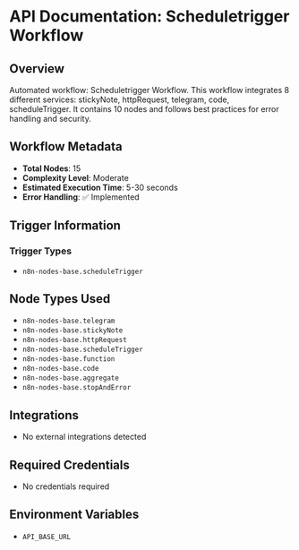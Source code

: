 # API Documentation: Scheduletrigger Workflow

## Overview
Automated workflow: Scheduletrigger Workflow. This workflow integrates 8 different services: stickyNote, httpRequest, telegram, code, scheduleTrigger. It contains 10 nodes and follows best practices for error handling and security.

## Workflow Metadata
- **Total Nodes**: 15
- **Complexity Level**: Moderate
- **Estimated Execution Time**: 5-30 seconds
- **Error Handling**: ✅ Implemented

## Trigger Information
### Trigger Types
- `n8n-nodes-base.scheduleTrigger`

## Node Types Used
- `n8n-nodes-base.telegram`
- `n8n-nodes-base.stickyNote`
- `n8n-nodes-base.httpRequest`
- `n8n-nodes-base.scheduleTrigger`
- `n8n-nodes-base.function`
- `n8n-nodes-base.code`
- `n8n-nodes-base.aggregate`
- `n8n-nodes-base.stopAndError`

## Integrations
- No external integrations detected

## Required Credentials
- No credentials required

## Environment Variables
- `API_BASE_URL`
